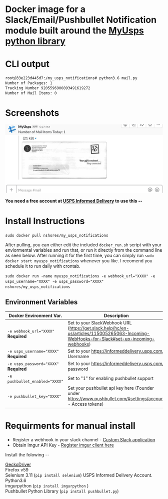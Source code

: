 # Docker image for a Slack/Email/Pushbullet Notification module built around the [MyUsps python library](https://github.com/happyleavesaoc/python-myusps)


# CLI output
```
root@33e223d445d7:/my_usps_notifications# python3.6 mail.py 
Number of Packages: 1
Tracking Number 9205596900893491619272
Number of Mail Items: 0

```


# Screenshots

![Alt text](https://raw.githubusercontent.com/nshores/my_usps_notifications/master/example.png?raw=true "Title")


**You need a free account at [USPS Informed Delivery](https://informeddelivery.usps.com/box/pages/intro/start.action) to use this --**

# Install Instructions 
```sudo docker pull nshores/my_usps_notifications```  

After pulling, you can either edit the included ```docker_run.sh``` script with your enviormental variables and run that, or run it directly from the command line as seen below. After running it for the first time, you can simply run ```sudo docker start myusps_notifications``` whenever you like. I recomend you schedule it to run daily with crontab.

```sudo docker run -name myusps_notifications -e webhook_url="XXXX" -e usps_username="XXXX" -e usps_password="XXXX" nshores/my_usps_notifications```  


## Environment Variables


| Docker Environment Var. | Description |
| ----------------------- | ----------- |
| `-e webhook_url="XXXX"`<br/> **Required** | Set to your SlackWebhook URL (https://get.slack.help/hc/en-us/articles/115005265063-Incoming-WebHooks-for-Slack#set-up-incoming-webhooks)
| `-e usps_username="XXXX"`<br/> **Required** | Set to your https://informeddelivery.usps.com/ Username
| `-e usps_password="XXXX"`<br/> **Required** | Set to your https://informeddelivery.usps.com/ password
| `-e pushbullet_enabled="XXXX"`<br/> | Set to "1" for enabling pushbullet support
| `-e pushbullet_key="XXXX"`<br/> | Set your pushbullet api key here (Founder under https://www.pushbullet.com/#settings/account - Access tokens)

# Requirments for manual install

  * Register a webhook in your slack channel   - [Custom Slack application](https://api.slack.com/apps)  
  * Obtain Imgur API Key - [Register imgur client here](https://api.imgur.com/oauth2/addclient)  

Install the folowing --

[GeckoDriver](https://github.com/mozilla/geckodriver/releases)  
Firefox v59  
Selenium 3.11 (`pip install selenium`)
USPS Informed Delivery Account.  
Python3.6   
imgurpython (`pip install imgurpython`  )  
Pushbullet Python Library (`pip install pushbullet.py`)




